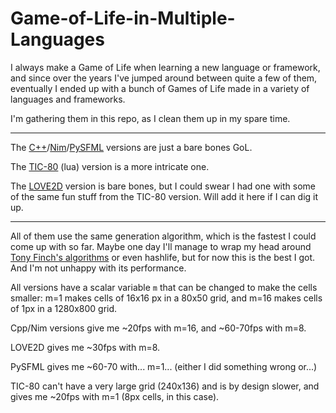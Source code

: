 # Game-of-Life-in-Multiple-Languages
I always make a Game of Life when learning a new language or framework, and since over the years I've jumped around between quite a few of them, eventually I ended up with a bunch of Games of Life made in a variety of languages and frameworks. 

I'm gathering them in this repo, as I clean them up in my spare time.

---

The [C++](./C++)/[Nim](./Nim)/[PySFML](./Python/PySFML) versions are just a bare bones GoL. 

The [TIC-80](./Lua/TIC-80) (lua) version is a more intricate one. 

The [LOVE2D](./Lua/LÖVE2D/) version is bare bones, but I could swear I had one with some of the same fun stuff from the TIC-80 version. Will add it here if I can dig it up.

---

All of them use the same generation algorithm, which is the fastest I could come up with so far. Maybe one day I'll manage to wrap my head around [Tony Finch's algorithms](https://dotat.at/prog/life/life.html) or even hashlife, but for now this is the best I got. And I'm not unhappy with its performance. 

All versions have a scalar variable `m` that can be changed to make the cells smaller: m=1 makes cells of 16x16 px in a 80x50 grid, and m=16 makes cells of 1px in a 1280x800 grid.

Cpp/Nim versions give me ~20fps with m=16, and ~60-70fps with m=8.

LOVE2D gives me ~30fps with m=8.

PySFML gives me ~60-70 with... m=1... (either I did something wrong or...)

TIC-80 can't have a very large grid (240x136) and is by design slower, and gives me ~20fps with m=1 (8px cells, in this case).
